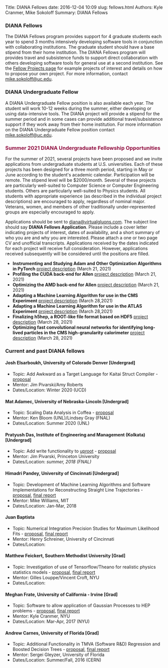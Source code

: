Title: DIANA Fellows
date: 2016-12-04 10:09
slug: fellows.html
Authors: Kyle Cranmer, Mike Sokoloff 
Summary: DIANA Fellows

### DIANA Fellows

The DIANA Fellows program provides support for 4 graduate students each year to spend 3 months intensively developing software tools in conjunction with collaborating institutions. The graduate student should have a base stipend from their home institution. The DIANA Fellows program will provides travel and subsistence funds to support direct collaboration with others developing software tools for general use at a second institution. See the [Fellow Projects page](fellowprojects.html) for example projects of interest and details on how to propose your own project. For more information, contact [mike.sokoloff@uc.edu](mike.sokoloff@uc.edu).

### DIANA Undergraduate Fellow

A DIANA Undergraduate Fellow position is also available each year. The student will work 10-12 weeks during the summer, either developing or using data-intensive tools. The DIANA project will provide a stipend for the summer period and in some cases can provide additional travel/subsistence support if they work away from their home institution. For more information on the DIANA Undergraduate Fellow position contact [mike.sokoloff@uc.edu](mike.sokoloff@uc.edu). 

### <span style="color:rgb(144,12,63)"> **Summer 2021 DIANA Undergraduate Fellowship Opportunities**</span>
For the summer of 2021, several projects have been proposed and we invite
applications from undergraduate students at U.S. universities.
Each of these projects has been designed for a three month period, starting
in May or June according to the student's academic calendar.
Participation will be remote.
The stipend level will be $2000/month.
Several of these projects are particularly well-suited to Computer Science
or Computer Engineering students.
Others are  particularly well-suited to Physics students.
All students with appropriate experience (as described in the individual project descriptions) are encouraged to apply,
regardless of nominal major.
Veterans, women, and members of other traditionally under-represented
groups are especially encouraged to apply.


Applications should be sent to <diana@virtualgluons.com>.
The subject line should say **DIANA Fellows Application**.
Please include a cover letter indicating projects of interest,
dates of availability, and a short summary of who you are and why you are interested.
Please attach a one or two page CV and unofficial transcripts.
Applications received by the dates indicated for each project
will receive full consideration.
However, applications received subsequently will be considered
until the positions are filled.

* **Instrumenting and Studying Adam and Other Optimization Algorithms in PyTorch** [project description](/downloads/optimization.pdf)  (March 21, 2021)
* **Profiling the CUDA back-end for Allen** [project description](/downloads/Allen_profiling.pdf) (March 21, 2021)
* **Optimizing the AMD back-end for Allen** [project description](/downloads/Allen_AMD.pdf) (March 21, 2021)
* **Adapting a Machine Learning Algorithm for use in the CMS Experiment** [project description](/downloads/vertexing_cms.pdf) (March 28,2021)
* **Adapting a Machine Learning Algorithm for use in the ATLAS Experiment** [project description](/downloads/vertexing_atlas.pdf) (March 28,2021)
* **Finalizing h5hep, a ROOT-like file format based on HDF5** [project description](\downloads/bellis_diana_hep_undergrad_fellowship_2021_v2.pdf) (March 28, 2021)
* **Optimizing fast convolutional neural networks for identifying long-lived particles in the CMS high-granularity calorimeter** [project description](\downloads/llp.pdf) (March 28, 2021)

### Current and past DIANA fellows

#### Josh Elsarboukh, University of Colorado Denver [Undergrad]
  * Topic: Add Awkward as a Target Language for Kaitai Struct Compiler - [proposal](/downloads/2019-diana-fellow-proposal-josh-elsarboukh.pdf)
  * Mentor: Jim Pivarski/Amy Roberts
  * Dates/Location: Winter 2020 (UCD)

#### Mat Adamec, University of Nebraska-Lincoln [Undergrad]
  * Topic: Scaling Data Analysis in Coffea - [proposal](/downloads/2020-diana-fellow-proposal-mat-adamec.pdf )
  * Mentor: Ken Bloom (UNL)/Lindsey Gray (FNAL)
  * Dates/Location: Summer 2020 (UNL)

#### Pratyush Das, Institute of Engineering and Management (Kolkata) [Undergrad]
  * Topic: Add write functionality to [uproot](https://github.com/scikit-hep/uproot) - [proposal](/downloads/2018-diana-fellow-proposal-pratyush-das.pdf)
  * Mentor: Jim Pivarski, Princeton University
  * Dates/Location: *summer, 2018 (FNAL)*

#### Himadri Pandey, University of Cincinnati [Undergrad]
  * Topic: Development of Machine Learning Algorithms and Software Implementations for Reconstructing Straight Line Trajectories - [proposal](/downloads/2017-diana-fellow-proposal-himadri-pandey.pdf), [final report]()
  * Mentor: Mike Williams, MIT
  * Dates/Location: Jan-Mar, 2018 

#### Juan Baptista 
  * Topic: Numerical Integration Precision Studies for Maximum Likelihood Fits - [proposal](/downloads/2018-diana-fellow-proposal-juan-baptista.pdf), [final report]()
  * Mentor: Henry Schreiner, University of Cincinnati
  * Dates/Location:

#### Matthew Feickert, Southern Methodist University [Grad]
  * Topic: Investigation of use of Tensorflow/Theano for realistic physics statistics models - [proposal](/downloads/2017-diana-fellow-proposal-matthew-feickert.pdf), [final report]()
  * Mentor: Gilles Louppe/Vincent Croft, NYU
  * Dates/Location:

#### Meghan Frate, University of California - Irvine [Grad]
  * Topic: Software to allow application of Gaussian Processes to HEP problems - [proposal](/downloads/2017-diana-fellow-proposal-meghan-frate.pdf), [final report]()
  * Mentor: Kyle Cranmer, NYU
  * Dates/Location: Mar-Apr, 2017 (NYU)

#### Andrew Carnes, University of Florida [Grad]
  * Topic: Additional Functionality in TMVA (Software R&D) Regression and Boosted Decision Trees - [proposal](/downloads/2016-diana-fellow-proposal-andrew-carnes.pdf), [final report]()
  * Mentor: Sergei Gleyzer, University of Florida
  * Dates/Location: Summer/Fall, 2016 (CERN)


